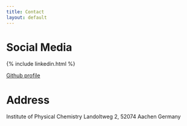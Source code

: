 ```yaml
---
title: Contact
layout: default
---
```


# Social Media
{% include linkedin.html %}

[Github profile](https://github.com/adrianusler)

# Address
Institute of Physical Chemistry
Landoltweg 2, 52074 Aachen
Germany